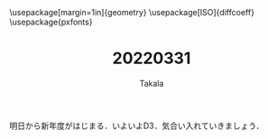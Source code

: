 ﻿---
title: 20220331
yesterday: 20220330
tomorrow: 20220401
days: 825
author: Takala
header-includes:
  - \usepackage[margin=1in]{geometry}
  - \usepackage[ISO]{diffcoeff}
  - \usepackage{pxfonts}
---



明日から新年度がはじまる．いよいよD3．気合い入れていきましょう．

